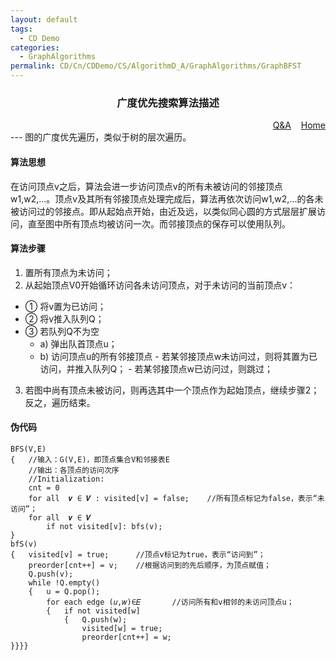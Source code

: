 ```yaml
---
layout: default
tags:
  - CD Demo
categories:
  - GraphAlgorithms
permalink: CD/Cn/CDDemo/CS/AlgorithmD_A/GraphAlgorithms/GraphBFST
---
```

### <center>广度优先搜索算法描述</center>
<div align="right">
	<a href="{{'/CD/Cn/CDDemo/CS/QandA.html'| relative_url }}" target="_blank">Q&amp;A</a>
    &nbsp;&nbsp;
	<a href="{{'/CD/Cn/' | relative_url }}" target="_blank">Home</a>	
</div>
---
图的广度优先遍历，类似于树的层次遍历。

#### 算法思想
在访问顶点v之后，算法会进一步访问顶点v的所有未被访问的邻接顶点w1,w2,...。顶点v及其所有邻接顶点处理完成后，算法再依次访问w1,w2,...的各未被访问过的邻接点。即从起始点开始，由近及远，以类似同心圆的方式层层扩展访问，直至图中所有顶点均被访问一次。而邻接顶点的保存可以使用队列。

#### 算法步骤

1. 置所有顶点为未访问；
2. 从起始顶点V0开始循环访问各未访问顶点，对于未访问的当前顶点v：
- ① 将v置为已访问；
- ② 将v推入队列Q；
- ③ 若队列Q不为空
  - a) 弹出队首顶点u；
  - b) 访问顶点u的所有邻接顶点
	    - 若某邻接顶点w未访问过，则将其置为已访问，并推入队列Q；
	    - 若某邻接顶点w已访问过，则跳过；
3. 若图中尚有顶点未被访问，则再选其中一个顶点作为起始顶点，继续步骤2；反之，遍历结束。

#### 伪代码
```
BFS(V,E)
{	//输入：G(V,E)，即顶点集合V和邻接表E
	//输出：各顶点的访问次序
	//Initialization:
	cnt = 0
	for all  𝒗 ∈ 𝑽 : visited[v] = false;	//所有顶点标记为false，表示“未访问”；	
	for all  𝒗 ∈ 𝑽
		if not visited[v]: bfs(v);	
}
bfS(v)
{	visited[v] = true;		//顶点v标记为true，表示“访问到”；
	preorder[cnt++] = v;	//根据访问到的先后顺序，为顶点赋值；
	Q.push(v);
	while !Q.empty()
	{	u = Q.pop();
		for each edge (𝑢,𝑤)∈𝐸		//访问所有和v相邻的未访问顶点u；
		{	if not visited[w]
			{	Q.push(w);
				visited[w] = true;
				preorder[cnt++] = w; 
}}}}
```